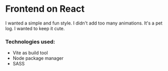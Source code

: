 # Frontend on React 

I wanted a simple and fun style. I didn't add too many animations. It's a pet log. I wanted to keep it cute. 


### Technologies used:
- Vite as build tool
- Node package manager
- SASS
